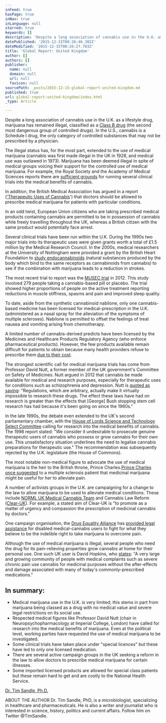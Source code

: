 ```yaml
---
inFeed: true
hasPage: true
inNav: true
inLanguage: null
starred: true
keywords: []
description: 'Despite a long association of cannabis use in the U.K. as a lifestyle drug, marijuana has remained illegal, classified as a Class B drug (the second most dangerous group of controlled drugs). In the U.S., cannabis is a Schedule I drug, the only category of controlled substances that may not be prescribed by a physician'
datePublished: '2015-12-15T00:26:46.302Z'
dateModified: '2015-12-15T00:26:27.783Z'
title: 'Global Report: United Kingdom'
author: []
authors: []
publisher:
  name: null
  domain: null
  url: null
  favicon: null
sourcePath: _posts/2015-12-15-global-report-united-kingdom.md
published: true
url: global-report-united-kingdom/index.html
_type: Article

---
```

Despite a long association of cannabis use in the U.K. as a lifestyle drug, marijuana has remained illegal, classified as a [Class B drug][0] (the second most dangerous group of controlled drugs). In the U.S., cannabis is a Schedule I drug, the only category of controlled substances that may not be prescribed by a physician.

The illegal status has, for the most part, extended to the use of medical marijuana (cannabis was first made illegal in the UK in 1928, and medical use was outlawed in 1973). Marijuana has been deemed illegal in spite of medical groups voicing their support for the controlled use of medical marijuana. For example, the Royal Society and the Academy of Medical Sciences reports there are [sufficient grounds][1] for running several clinical trials into the medical benefits of cannabis.

In addition, the British Medical Association has argued in a report (['Therapeutic Uses of Cannabis][2]') that doctors should be allowed to prescribe medical marijuana for patients with particular conditions.

In an odd twist, European Union citizens who are taking prescribed medical products containing cannabis are permitted to be in possession of cannabis while freely travelling throughout the UK, whereas a British citizen with the same product would potentially face arrest.

Several clinical trials have been run within the U.K. During the 1990s two major trials into its therapeutic uses were given grants worth a total of £1.5 million by the Medical Research Council. In the 2000s, medical researchers at the University of Nottingham were provided a grant by the British Heart Foundation to [study endocannabinoids][3] (natural substances produced by the body which bind to the same receptors as cannabinoids from cannabis) to see if the combination with marijuana leads to a reduction in strokes.

The most recent trial to report was the [MUSEC trial][4] in 2012\. This study involved 279 people taking a cannabis-based pill or placebo. The trial showed higher proportions of people on the active treatment reporting reductions in muscle stiffness, spasms and pain and improved sleep quality.

To date, aside from the synthetic cannabinoid nabilone, only one cannabis-based medicine has been licensed for medical-prescription in the U.K. (administered as a nasal spray for the alleviation of the symptoms of multiple scleroses). Nabilone is permitted to offset the feelings of treat nausea and vomiting arising from chemotherapy.

A limited number of cannabis-derived predicts have been licensed by the Medicines and Healthcare Products Regulatory Agency (who enforce pharmaceutical products). However, the few products available remain difficult for patients to obtain because many health providers refuse to prescribe them [due to their cost][5].

The strongest scientific call for medical marijuana trials has come from Professor David Nutt, a former member of the UK government's Committee on Safety of Medicines. Nutt argued in 2012 that cannabis be made available for medical and research purposes, especially for therapeutic uses for conditions such as schizophrenia and depression. Nutt is [quoted as saying][6]: "Regulations, which are arbitrary, actually make it virtually impossible to research these drugs. The effect these laws have had on research is greater than the effects that \[George\] Bush stopping stem cell research has had because it's been going on since the 1960s."

In the late 1990s, the debate even extended to the UK's second parliamentary chamber, with the [House of Lords Science and Technology Select Committee][7] calling for research into the medical benefits of cannabis. The 1998 report stated: "We consider it undesirable to prosecute genuine therapeutic users of cannabis who possess or grow cannabis for their own use. This unsatisfactory situation underlines the need to legalise cannabis preparations for therapeutic use." The recommendation was subsequently rejected by the U.K. legislature (the House of Commons).

The most notable non-medical figure to advocate the use of medical marijuana is the heir to the British throne, Prince Charles.[Prince Charles once suggested][8] to a multiple sclerosis patient that medicinal marijuana might be useful for her to alleviate pain.

A number of activists groups in the U.K. are campaigning for a change to the law to allow marijuana to be used to alleviate medical conditions. These include [NORML UK Medical Cannabis Team][9] and Cannabis Law Reform ([Clear-UK][10]). For example, a stated aim of Clear-UK is "to promote as a matter of urgency and compassion the prescription of medicinal cannabis by doctors."

One campaign organisation, the [Drug Equality Alliance][11] has [provided legal assistance][12] for disabled medical-cannabis users to fight for what they believe to be the indelible right to take marijuana to overcome pain.

Although the use of medical marijuana is illegal, several people who need the drug for its pain-relieving properties grow cannabis at home for their personal use. One such UK user is David Hopkins, who [states][13]: "A very large and growing community of people with medical complaints such as severe chronic pain use cannabis for medicinal purposes without the after-effects and damage associated with many of today's commonly-prescribed medications."

## **In summary:**

* Medical marijuana use in the U.K. is very limited; this stems in part from marijuana being classed as a drug with no medical value and severe legal restrictions on its social use.
* Respected medical figures like Professor David Nutt (chair in Neuropsychopharmacology at Imperial College, London) have called for research into the medical benefits of marijuana. Even at the political level, working parties have requested the use of medical marijuana to be investigated.
* Some clinical trials have taken place under "special licences" but these have led to only one licensed medication.
* There are several active campaign groups in the UK seeking a reform in the law to allow doctors to prescribe medical marijuana for certain illnesses.
* Some imported licensed products are allowed for special class patients but these remain hard to get and are costly to the National Health Service.

[Dr. Tim Sandle, Ph.D.][14]

ABOUT THE AUTHOR Dr. Tim Sandle, PhD, is a microbiologist, specializing in healthcare and pharmaceuticals. He is also a writer and journalist who is interested in science, history, politics and current affairs. Follow him on Twitter @TimSandle.

[0]: https://www.gov.uk/penalties-drug-possession-dealing
[1]: https://www.google.co.uk/url?sa=t&rct=j&q=&esrc=s&source=web&cd=1&cad=rja&ved=0CDMQFjAA&url=http%3A%2F%2Fwww.acmedsci.ac.uk%2Fdownload.php%3Ffile%3D%2Fimages%2Fpublication%2FJointRSA.pdf&ei=pY6WUZHbDceV0AWImoCwBA&usg=AFQjCNHWinA_HxIaRaGgc2TSvQ5MInLLhg&sig2
[2]: http://www.independent.co.uk/news/cannabis-campaign---legalise-this-safe-drug-says-bma-1294457.html
[3]: http://www.nottingham.ac.uk/news/pressreleases/2008/march/curing-addiction-with-cannabis-medicines.aspx
[4]: http://www.ncbi.nlm.nih.gov/pubmed/22791906
[5]: http://www.dailymail.co.uk/health/article-2313425/Marijuana-pill-MORE-effective-relieving-pain-harmful-smoking-drug.html#ixzz2TURJOg6M
[6]: http://www.guardian.co.uk/science/2012/may/31/ecstasy-cannabis-study-david-nutt
[7]: http://www.parliament.the-stationery-office.co.uk/pa/ld199798/ldselect/ldsctech/151/15102.htm
[8]: http://www.guardian.co.uk/uk/1998/dec/24/monarchy.ameliagentleman
[9]: http://norml-uk.org/norml-uk-medical-cannabis-team/
[10]: http://www.clear-uk.org/campaigns/medicinal-cannabis/?age-verified=6b01ebd1f7
[11]: http://www.drugequality.org/index.htm
[12]: http://www.drugequality.org/cases.htm
[13]: http://www.allsalvia.co.uk/medical_marijuana.htm
[14]: http://medireview.com/author/tims/